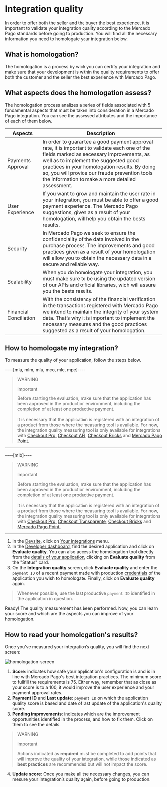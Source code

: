 # Integration quality

In order to offer both the seller and the buyer the best experience, it is important to validate your integration quality according to the Mercado Pago standards before going to production.
You will find all the necessary information you need to homologate your integration below.

## What is homologation?

The homologation is a process by wich you can certify your integration and make sure that your development is within the quality requirements to offer both the customer and the seller the best experience with Mercado Pago.

## What aspects does the homologation assess?

The homologation process analizes a series of fields associated with 5 fundamental aspects that must be taken into consideration in a Mercado Pago integration. 
You can see the assessed attributes and the importance of each of them below.

| **Aspects**                | **Description**                                                                                                                                                                                                                                                                                                                                |
|------------------------|--------------------------------------------------------------------------------------------------------------------------------------------------------------------------------------------------------------------------------------------------------------------------------------------------------------------------------------------|
|   Payments Approval    | In order to guarantee a good payment approval rate, it is important to validate each one of the fields marked as necessary improvements, as well as to implement the suggested good practices in your homologation results. By doing so, you will provide our fraude prevention tools the information to make a more detailed assessment.  |
| User Experience        | If you want to grow and maintain the user rate in your integration, you must be able to offer a good payment experience. The Mercado Pago suggestions, given as a result of your homologation, will help you obtain the bests results.                                                                                                     |
| Security               | In Mercado Pago we seek to ensure the confidenciality of the data involved in the purchase process. The improvements and good practices given as a result of your homologation will allow you to obtain the necessary data in a secure and reliable way.                                                                                   |
| Scalability            | When you do homologate your integration, you must make sure to be using the updated version of our APIs and official libraries, wich will assure you the bests results.                                                                                                                                                                    |
| Financial Conciliation | With the consistency of the financial verification in the transactions registered with Mercado Pago we intend to maintain the integrity of your system data. That’s why it is important to implement the necessary measures and the good practices suggested as a result of your homologation.                                             |

## How to homologate my integration?

To measure the quality of your application, follow the steps below.

----[mla, mlm, mlu, mco, mlc, mpe]----

> WARNING
>
> Important
>
> Before starting the evaluation, make sure that the application has been approved in the production environment, including the completion of at least one productive payment.
> <br><br>
> It is necessary that the application is registered with an integration of a product from those where the measuring tool is available. For now, the integration quality measuring tool is only available for integrations with [Checkout Pro,](/developers/en/docs/checkout-pro/landing) [Checkout API](/developers/en/docs/checkout-api/landing), [Checkout Bricks](/developers/en/docs/checkout-bricks/landing) and [Mercado Pago Point.](/developers/en/docs/mp-point/landing)

------------
----[mlb]----

> WARNING
>
> Important
>
> Before starting the evaluation, make sure that the application has been approved in the production environment, including the completion of at least one productive payment.
> <br><br>
> It is necessary that the application is registered with an integration of a product from those where the measuring tool is available. For now, the integration quality measuring tool is only available for integrations with [Checkout Pro,](/developers/en/docs/checkout-pro/landing) [Checkout Transparente](/developers/en/docs/checkout-api/landing), [Checkout Bricks](/developers/en/docs/checkout-bricks/landing) and [Mercado Pago Point.](/developers/en/docs/mp-point/landing)

------------

1. In the [Devsite](/developers/en/docs), click on [Your integrations](https://www.mercadopago.com.br/developers/panel/app) menu.
2. In the [Developer dashboard](https://www.mercadopago.com.br/developers/panel/app), find the desired application and click on **Evaluate quality**. You can also access the homologation tool directly from the [details of your application](/developers/en/guides/additional-content/your-integrations/application-details), clicking on **Evaluate quality** from the "Status" card.
3. On the **Integration quality** screen, click **Evaluate quality** and enter the `payment ID` of a recent payment made with production [credentials](/developers/en/guides/additional-content/your-integrations/credentials) of the application you wish to homologate. Finally, click on **Evaluate quality** again.

> Whenever possible, use the last productive `payment ID` identified in the application in question.

Ready! The quality measurement has been performed. Now, you can learn your score and which are the aspects you can improve of your homologation.

## How to read your homologation's results?

Once you’ve measured your integration’s quality, you will find the next screen:

![homologation-screen](/homologator/integration-quality-screen-es.png)

1. **Score**: indicates how safe your application's configuration is and is in line with Mercado Pago's best integration practices. The minimum score to fullfill the requirements is 75. Either way, remember that as close as your score is to a 100, it would improve the user experience and your payment approval rates.
2. **Payment ID** and **Last update**: `payment ID` on which the application quality score is based and date of last update of the application's quality score.
3. **Pending improvements**: indicates which are the improvement opportunities identified in the process, and how to fix them. Click on them to see the details.

> WARNING
>
> Important
>
> Actions indicated as **required** must be completed to add points that will improve the quality of your integration, while those indicated as **best practices** are recommended but will not impact the score.

4. **Update score**: Once you make all the necessary changes, you can mesure your integration’s quality again, before going to production.
